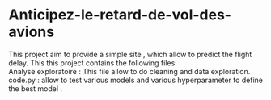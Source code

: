 # Anticipez-le-retard-de-vol-des-avions
This project aim to provide a simple site , which allow to predict the flight delay. This this project contains the following files:     
Analyse exploratoire : This file allow to do cleaning and data exploration.  
code.py : allow to test various models and various hyperparameter to define the best model .  
